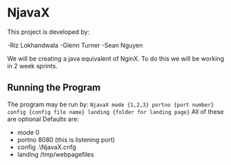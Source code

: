 # NjavaX
This project is developed by:

-Riz Lokhandwala
-Glenn Turner
-Sean Nguyen

We will be creating a java equivalent of NginX. To do this we will be working in 2 week sprints.

## Running the Program

The program may be run by:
```NjavaX mode {1,2,3} portno {port number} config {config file name} landing {folder for landing page}```
All of these are optional
Defaults are:
- mode 0
- portno 8080 (this is listening port)
- config .\NjavaX.cnfg
- landing /tmp/webpagefiles
